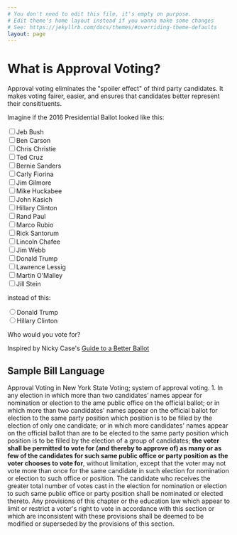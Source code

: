 ```yaml
---
# You don't need to edit this file, it's empty on purpose.
# Edit theme's home layout instead if you wanna make some changes
# See: https://jekyllrb.com/docs/themes/#overriding-theme-defaults
layout: page
---
```

# What is Approval Voting?

Approval voting eliminates the "spoiler effect" of third party candidates. It makes voting fairer, easier, and ensures that candidates better represent their consitituents.

Imagine if the 2016 Presidential Ballot looked like this: 

<div>
<p>
<form action="">
  <input type="checkbox" name="candidate" value="Jeb Bush">Jeb Bush<br>
  <input type="checkbox" name="candidate" value="Ben Carson">Ben Carson<br>
  <input type="checkbox" name="candidate" value="Chris Christie">Chris Christie<br>
  <input type="checkbox" name="candidate" value="Ted Cruz">Ted Cruz<br>
  <input type="checkbox" name="candidate" value="Bernie Sanders">Bernie Sanders<br>
  <input type="checkbox" name="candidate" value="Carly Fiorina">Carly Fiorina<br>
  <input type="checkbox" name="candidate" value="Jim Gilmore">Jim Gilmore<br>
  <input type="checkbox" name="candidate" value="Mike Huckabee">Mike Huckabee<br>
  <input type="checkbox" name="candidate" value="John Kasich">John Kasich<br>
  <input type="checkbox" name="candidate" value="Hillary Clinton ">Hillary Clinton<br>
  <input type="checkbox" name="candidate" value="Rand Paul">Rand Paul<br>
  <input type="checkbox" name="candidate" value="Marco Rubio">Marco Rubio<br>
  <input type="checkbox" name="candidate" value="Rick Santorum">Rick Santorum<br>
  <input type="checkbox" name="candidate" value="Lincoln Chafee">Lincoln Chafee<br>
  <input type="checkbox" name="candidate" value="Jim Webb">Jim Webb<br>
  <input type="checkbox" name="candidate" value="Donald Trump">Donald Trump<br>
  <input type="checkbox" name="candidate" value="Lawrence Lessig">Lawrence Lessig<br>
  <input type="checkbox" name="candidate" value="Martin O'Malley ">Martin O'Malley<br>
  <input type="checkbox" name="candidate" value="Jill Stein">Jill Stein<br>
</form></p></div>

instead of this:
<div><p><form action="">
<input type="radio" name="candidate" value="Donald Trump">Donald Trump<br>
  <input type="radio" name="candidate" value="Hillary Clinton ">Hillary Clinton<br>
</form></p></div>

Who would you vote for?

Inspired by Nicky Case's [Guide to a Better Ballot](http://ncase.me/ballot/)

## Sample Bill Language

Approval Voting in New York State
Voting; system of approval voting. 1. In any election in which more than two candidates’ names appear for nomination or election to the ame public office on the official ballot; or in which more than two candidates' names appear on the official ballot for election to the same party position which position is to be filled by the election of only one candidate; or in which more candidates' names appear on the official ballot than are to be elected to the same party position which position is to be filled by the election of a group of candidates; **the voter shall be permitted to vote for (and thereby to approve of) as many or as few of the candidates for such same public office or party position as the voter chooses to vote for**, without limitation, except that the voter may not vote more than once for the same candidate in such election for nomination or election to such office or position. The candidate who receives the greater total number of votes cast in the election for nomination or election to such same public office or party position shall be nominated or elected thereto. Any provisions of this chapter or the education law which appear to limit or restrict a voter's right to vote in accordance with this section or which are inconsistent with these provisions shall be deemed to be modified or superseded by the provisions of this section.
 
 
